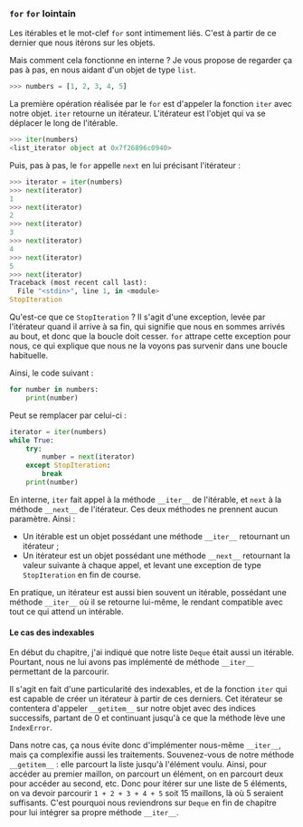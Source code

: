 ### `for` `for` lointain

Les itérables et le mot-clef `for` sont intimement liés. C'est à partir de ce dernier que nous itérons sur les objets.

Mais comment cela fonctionne en interne ? Je vous propose de regarder ça pas à pas, en nous aidant d'un objet de type `list`.

```python
>>> numbers = [1, 2, 3, 4, 5]
```

La première opération réalisée par le `for` est d'appeler la fonction `iter` avec notre objet.
`iter` retourne un itérateur. L'itérateur est l'objet qui va se déplacer le long de l'itérable.

```python
>>> iter(numbers)
<list_iterator object at 0x7f26896c0940>
```

Puis, pas à pas, le `for` appelle `next` en lui précisant l'itérateur :

```python
>>> iterator = iter(numbers)
>>> next(iterator)
1
>>> next(iterator)
2
>>> next(iterator)
3
>>> next(iterator)
4
>>> next(iterator)
5
>>> next(iterator)
Traceback (most recent call last):
  File "<stdin>", line 1, in <module>
StopIteration
```

Qu'est-ce que ce `StopIteration` ? Il s'agit d'une exception, levée par l'itérateur quand il arrive à sa fin, qui signifie que nous en sommes arrivés au bout, et donc que la boucle doit cesser. `for` attrape cette exception pour nous, ce qui explique que nous ne la voyons pas survenir dans une boucle habituelle.

Ainsi, le code suivant :

```python
for number in numbers:
    print(number)
```

Peut se remplacer par celui-ci :

```python
iterator = iter(numbers)
while True:
    try:
        number = next(iterator)
    except StopIteration:
        break
    print(number)
```

En interne, `iter` fait appel à la méthode `__iter__` de l'itérable, et `next` à la méthode `__next__` de l'itérateur. Ces deux méthodes ne prennent aucun paramètre. Ainsi :

- Un itérable est un objet possédant une méthode `__iter__` retournant un itérateur ;
- Un itérateur est un objet possédant une méthode `__next__` retournant la valeur suivante à chaque appel, et levant une exception de type `StopIteration` en fin de course.

En pratique, un itérateur est aussi bien souvent un itérable, possédant une méthode `__iter__` où il se retourne lui-même, le rendant compatible avec tout ce qui attend un intérable.


#### Le cas des indexables

En début du chapitre, j'ai indiqué que notre liste `Deque` était aussi un itérable. Pourtant, nous ne lui avons pas implémenté de méthode `__iter__` permettant de la parcourir.

Il s'agit en fait d'une particularité des indexables, et de la fonction `iter` qui est capable de créer un itérateur à partir de ces derniers.
Cet itérateur se contentera d'appeler `__getitem__` sur notre objet avec des indices successifs, partant de 0 et continuant jusqu'à ce que la méthode lève une `IndexError`.

Dans notre cas, ça nous évite donc d'implémenter nous-même `__iter__`, mais ça complexifie aussi les traitements. Souvenez-vous de notre méthode `__getitem__` : elle parcourt la liste jusqu'à l'élément voulu.
Ainsi, pour accéder au premier maillon, on parcourt un élément, on en parcourt deux pour accéder au second, etc.
Donc pour itérer sur une liste de 5 éléments, on va devoir parcourir `1 + 2 + 3 + 4 + 5` soit 15 maillons, là où 5 seraient suffisants.
C'est pourquoi nous reviendrons sur `Deque` en fin de chapitre pour lui intégrer sa propre méthode `__iter__`.
